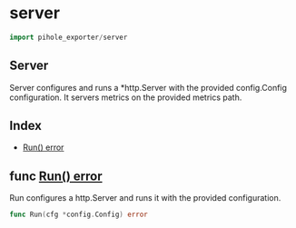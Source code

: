 
# server

```go
import pihole_exporter/server
```

## Server

Server configures and runs a *http.Server with the provided config.Config configuration.
It servers metrics on the provided metrics path.

## Index

- [Run() error](#func-run-error)


## func [Run() error](<server.go#L14>)

Run configures a http.Server and runs it with the
provided configuration.


```go
func Run(cfg *config.Config) error
```

